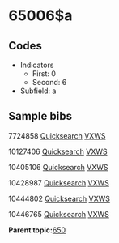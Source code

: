 # 65006$a

## Codes

-   Indicators
    -   First: 0
    -   Second: 6
-   Subfield: a

## Sample bibs

7724858 [Quicksearch](https://search.library.yale.edu/catalog/7724858) [VXWS](http://prodorbis.library.yale.edu:7014/vxws/GetHoldingsService?bibId=7724858)

10127406 [Quicksearch](https://search.library.yale.edu/catalog/10127406) [VXWS](http://prodorbis.library.yale.edu:7014/vxws/GetHoldingsService?bibId=10127406)

10405106 [Quicksearch](https://search.library.yale.edu/catalog/10405106) [VXWS](http://prodorbis.library.yale.edu:7014/vxws/GetHoldingsService?bibId=10405106)

10428987 [Quicksearch](https://search.library.yale.edu/catalog/10428987) [VXWS](http://prodorbis.library.yale.edu:7014/vxws/GetHoldingsService?bibId=10428987)

10444802 [Quicksearch](https://search.library.yale.edu/catalog/10444802) [VXWS](http://prodorbis.library.yale.edu:7014/vxws/GetHoldingsService?bibId=10444802)

10446765 [Quicksearch](https://search.library.yale.edu/catalog/10446765) [VXWS](http://prodorbis.library.yale.edu:7014/vxws/GetHoldingsService?bibId=10446765)

**Parent topic:**[650](../../tags/650/650.md)

